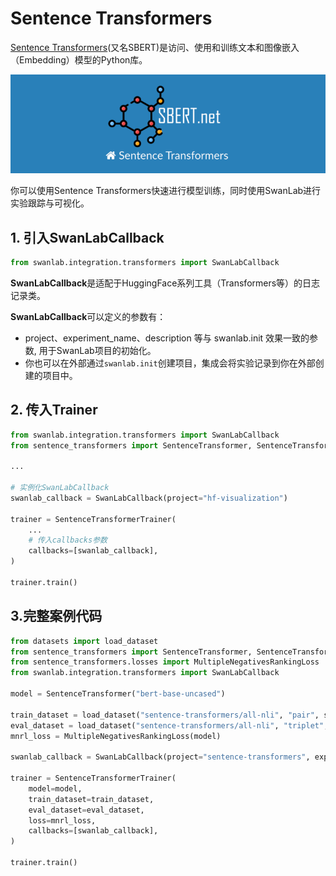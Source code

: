 # Sentence Transformers

[Sentence Transformers](https://github.com/UKPLab/sentence-transformers)(又名SBERT)是访问、使用和训练文本和图像嵌入（Embedding）模型的Python库。

![](/assets/ig-sentence-transformers.png)

你可以使用Sentence Transformers快速进行模型训练，同时使用SwanLab进行实验跟踪与可视化。

## 1. 引入SwanLabCallback

```python
from swanlab.integration.transformers import SwanLabCallback
```

**SwanLabCallback**是适配于HuggingFace系列工具（Transformers等）的日志记录类。

**SwanLabCallback**可以定义的参数有：

- project、experiment_name、description 等与 swanlab.init 效果一致的参数, 用于SwanLab项目的初始化。
- 你也可以在外部通过`swanlab.init`创建项目，集成会将实验记录到你在外部创建的项目中。

## 2. 传入Trainer

```python (1,7,12)
from swanlab.integration.transformers import SwanLabCallback
from sentence_transformers import SentenceTransformer, SentenceTransformerTrainer

...

# 实例化SwanLabCallback
swanlab_callback = SwanLabCallback(project="hf-visualization")

trainer = SentenceTransformerTrainer(
    ...
    # 传入callbacks参数
    callbacks=[swanlab_callback],
)

trainer.train()
```

## 3.完整案例代码

```python (4,12,19)
from datasets import load_dataset
from sentence_transformers import SentenceTransformer, SentenceTransformerTrainer
from sentence_transformers.losses import MultipleNegativesRankingLoss
from swanlab.integration.transformers import SwanLabCallback

model = SentenceTransformer("bert-base-uncased")

train_dataset = load_dataset("sentence-transformers/all-nli", "pair", split="train[:10000]")
eval_dataset = load_dataset("sentence-transformers/all-nli", "triplet", split="dev")
mnrl_loss = MultipleNegativesRankingLoss(model)

swanlab_callback = SwanLabCallback(project="sentence-transformers", experiment_name="bert-all-nli")

trainer = SentenceTransformerTrainer(
    model=model,
    train_dataset=train_dataset,
    eval_dataset=eval_dataset,
    loss=mnrl_loss,
    callbacks=[swanlab_callback],
)

trainer.train()
```